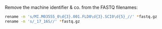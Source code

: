 Remove the machine identifier & co. from the FASTQ filenames:
```bash
rename -n 's/MI.M03555_0\d{3}.001.FLD0\d{3}.SCI0\d{5}_//' *fastq.gz
rename -n 's/_17_16S//' *fastq.gz
```


